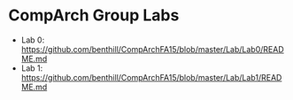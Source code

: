 # CompArch Group Labs

* Lab 0: https://github.com/benthill/CompArchFA15/blob/master/Lab/Lab0/README.md
* Lab 1: https://github.com/benthill/CompArchFA15/blob/master/Lab/Lab1/README.md
